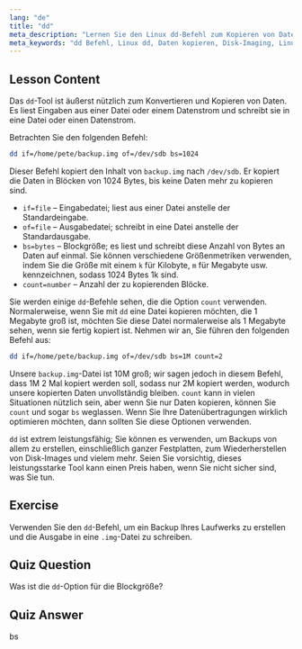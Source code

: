 ```yaml
---
lang: "de"
title: "dd"
meta_description: "Lernen Sie den Linux dd-Befehl zum Kopieren von Daten und zur Erstellung von Disk-Images. Verstehen Sie seine Optionen wie if, of und bs. Beginnen Sie Ihre Reise ins Linux-Datenmanagement!"
meta_keywords: "dd Befehl, Linux dd, Daten kopieren, Disk-Imaging, Linux Tutorial, Anfänger, Leitfaden, Datensicherung"
---
```


## Lesson Content

Das `dd`-Tool ist äußerst nützlich zum Konvertieren und Kopieren von Daten. Es liest Eingaben aus einer Datei oder einem Datenstrom und schreibt sie in eine Datei oder einen Datenstrom.

Betrachten Sie den folgenden Befehl:

```bash
dd if=/home/pete/backup.img of=/dev/sdb bs=1024
```

Dieser Befehl kopiert den Inhalt von `backup.img` nach `/dev/sdb`. Er kopiert die Daten in Blöcken von 1024 Bytes, bis keine Daten mehr zu kopieren sind.

- `if=file` – Eingabedatei; liest aus einer Datei anstelle der Standardeingabe.
- `of=file` – Ausgabedatei; schreibt in eine Datei anstelle der Standardausgabe.
- `bs=bytes` – Blockgröße; es liest und schreibt diese Anzahl von Bytes an Daten auf einmal. Sie können verschiedene Größenmetriken verwenden, indem Sie die Größe mit einem `k` für Kilobyte, `m` für Megabyte usw. kennzeichnen, sodass 1024 Bytes 1k sind.
- `count=number` – Anzahl der zu kopierenden Blöcke.

Sie werden einige `dd`-Befehle sehen, die die Option `count` verwenden. Normalerweise, wenn Sie mit `dd` eine Datei kopieren möchten, die 1 Megabyte groß ist, möchten Sie diese Datei normalerweise als 1 Megabyte sehen, wenn sie fertig kopiert ist. Nehmen wir an, Sie führen den folgenden Befehl aus:

```bash
dd if=/home/pete/backup.img of=/dev/sdb bs=1M count=2
```

Unsere `backup.img`-Datei ist 10M groß; wir sagen jedoch in diesem Befehl, dass 1M 2 Mal kopiert werden soll, sodass nur 2M kopiert werden, wodurch unsere kopierten Daten unvollständig bleiben. `count` kann in vielen Situationen nützlich sein, aber wenn Sie nur Daten kopieren, können Sie `count` und sogar `bs` weglassen. Wenn Sie Ihre Datenübertragungen wirklich optimieren möchten, dann sollten Sie diese Optionen verwenden.

`dd` ist extrem leistungsfähig; Sie können es verwenden, um Backups von allem zu erstellen, einschließlich ganzer Festplatten, zum Wiederherstellen von Disk-Images und vielem mehr. Seien Sie vorsichtig, dieses leistungsstarke Tool kann einen Preis haben, wenn Sie nicht sicher sind, was Sie tun.

## Exercise

Verwenden Sie den `dd`-Befehl, um ein Backup Ihres Laufwerks zu erstellen und die Ausgabe in eine `.img`-Datei zu schreiben.

## Quiz Question

Was ist die `dd`-Option für die Blockgröße?

## Quiz Answer

bs
